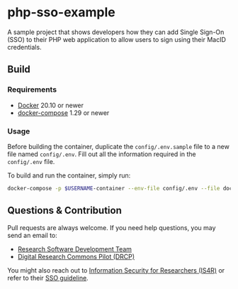 # php-sso-example

A sample project that shows developers how they can add Single Sign-On (SSO) to their PHP web application to allow users to sign using their MacID credentials.

## Build

### Requirements

- [Docker](https://docs.docker.com/engine/install/) 20.10 or newer
- [docker-compose](https://docs.docker.com/compose/install/) 1.29 or newer

### Usage

Before building the container, duplicate the `config/.env.sample` file to a new file named `config/.env`. Fill out all the information required in the `config/.env` file.  

To build and run the container, simply run:  
```bash
docker-compose -p $USERNAME-container --env-file config/.env --file docker-compose.yaml up --build
```

## Questions & Contribution

Pull requests are always welcome. If you need help questions, you may send an email to:  
- [Research Software Development Team](mailto:rsd@mcmaster.ca)
- [Digital Research Commons Pilot (DRCP)](mailto:askresearch@mcmaster.ca)

You might also reach out to [Information Security for Researchers (IS4R)](https://informationsecurity.mcmaster.ca/people/researchers/) or refer to their [SSO guideline](https://informationsecurity.mcmaster.ca/macid-authentication-options-at-mcmaster-university/).  
